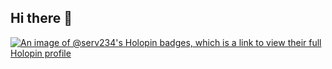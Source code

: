 ## Hi there 👋

<!--
**serv-er/serv-er** is a ✨ _special_ ✨ repository because its `README.md` (this file) appears on your GitHub profile.

Here are some ideas to get you started:

- 🔭 I’m currently working on ...
- 🌱 I’m currently learning ...
- 👯 I’m looking to collaborate on ...
- 🤔 I’m looking for help with ...
- 💬 Ask me about ...
- 📫 How to reach me: ...
- 😄 Pronouns: ...
- ⚡ Fun fact: ...
-->
[![An image of @serv234's Holopin badges, which is a link to view their full Holopin profile](https://holopin.me/serv234)](https://holopin.io/@serv234)
